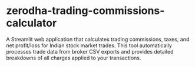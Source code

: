 # zerodha-trading-commissions-calculator
A Streamlit web application that calculates trading commissions, taxes, and net profit/loss for Indian stock market trades. This tool automatically processes trade data from broker CSV exports and provides detailed breakdowns of all charges applied to your transactions.
